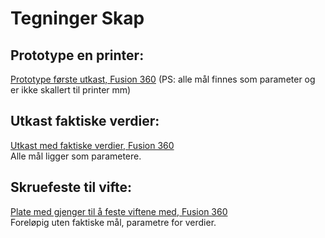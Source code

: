 # Tegninger Skap

## Prototype en printer:

[Prototype første utkast, Fusion 360](https://a360.co/3393Yxx)   (PS: alle mål finnes som parameter og er ikke skallert til printer mm)


## Utkast faktiske verdier:

[Utkast med faktiske verdier, Fusion 360](https://a360.co/2Vn4Tq2)  
Alle mål ligger som parametere.


## Skruefeste til vifte:

[Plate med gjenger til å feste viftene med, Fusion 360](https://a360.co/3oTUOha)  
Foreløpig uten faktiske mål, parametre for verdier.

